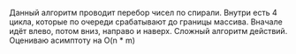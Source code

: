 Данный алгоритм проводит перебор чисел по спирали. Внутри есть 4 цикла, которые по очереди срабатывают до границы массива. Вначале идёт влево, потом вниз, направо и наверх. Сложный алгоритм действий. Оцениваю асимптоту на O(n * m)
​